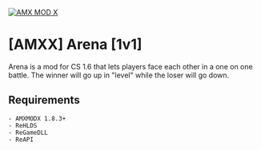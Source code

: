 [![AMX MOD X](https://badgen.net/badge/Powered%20by/AMXMODX/0e83cd)](https://amxmodx.org)

# [AMXX] Arena [1v1]

Arena is a mod for CS 1.6 that lets players face each other in a one on one battle. The winner will go up in "level" while the loser will go down.

## Requirements

```
- AMXMODX 1.8.3+
- ReHLDS
- ReGameDLL
- ReAPI
```